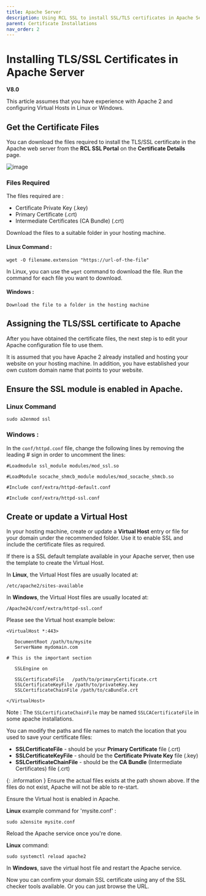 ```yaml
---
title: Apache Server
description: Using RCL SSL to install SSL/TLS certificates in Apache Server
parent: Certificate Installations
nav_order: 2
---
```


# Installing TLS/SSL Certificates in Apache Server
**V8.0**

This article assumes that you have experience with Apache 2 and configuring Virtual Hosts in Linux or Windows.

## Get the Certificate Files

You can download the files required to install the TLS/SSL certificate in the Apache web server from the **RCL SSL Portal** on the **Certificate Details** page.

![image](../images/certificate_installations/installation_files.png)

### Files Required

The files required are :

- Certificate Private Key (.key)
- Primary Certificate (.crt)
- Intermediate Certificates (CA Bundle) (.crt)

Download the files to a suitable folder in your hosting machine.

#### Linux Command :
```
wget -O filename.extension "https://url-of-the-file"
```

In Linux, you can use the ```wget``` command to download the file. Run the command for each file you want to download.

#### Windows :
```
Download the file to a folder in the hosting machine
```

## Assigning the TLS/SSL certificate to Apache

After you have obtained the certificate files, the next step is to edit your Apache configuration file to use them.

It is assumed that you have Apache 2 already installed and hosting your website on your hosting machine. In addition, you have established your own custom domain name that points to your website.

## Ensure the SSL module is enabled in Apache.

### Linux Command 
```
sudo a2enmod ssl
```

### Windows :

In the ```conf/httpd.conf``` file, change the following lines by removing the leading # sign in order to uncomment the lines:

```#Loadmodule ssl_module modules/mod_ssl.so```

```#LoadModule socache_shmcb_module modules/mod_socache_shmcb.so```

```#Include conf/extra/httpd-default.conf```

```#Include conf/extra/httpd-ssl.conf```


## Create or update a Virtual Host

In your hosting machine, create or update a **Virtual Host** entry or file for your domain under the recommended folder. Use it to enable SSL and include the certificate files as required. 

If there is a SSL default template available in your Apache server, then use the template to create the Virtual Host.

In **Linux**, the Virtual Host files are usually located at:

```
/etc/apache2/sites-available
```

In **Windows**, the Virtual Host files are usually located at:
```
/Apache24/conf/extra/httpd-ssl.conf
```

Please see the Virtual host example below:

```
<VirtualHost *:443>

   DocumentRoot /path/to/mysite
   ServerName mydomain.com

# This is the important section   

   SSLEngine on

   SSLCertificateFile	/path/to/primaryCertificate.crt
   SSLCertificateKeyFile /path/to/privateKey.key
   SSLCertificateChainFile /path/to/caBundle.crt
  
</VirtualHost>
```

Note : The ``SSLCertificateChainFile`` may be named ``SSLCACertificateFile`` in some apache installations.

You can modify the paths and file names to match the location that you used to save your certificate files:

- **SSLCertificateFile** - should be your **Primary Certificate** file (.crt)
- **SSLCertificateKeyFile** - should be the **Certificate Private Key** file (.key)
- **SSLCertificateChainFile** - should be the **CA Bundle** (Intermediate Certificates) file (.crt)

{: .information }
Ensure the actual files exists at the path shown above. If the files do not exist, Apache will not be able to re-start.

Ensure the Virtual host is enabled in Apache. 

**Linux** example command for 'mysite.conf' :

```
sudo a2ensite mysite.conf
```

Reload the Apache service once you're done.

**Linux** command:

```
sudo systemctl reload apache2
```

In **Windows**, save the virtual host file and restart the Apache service.

Now you can confirm your domain SSL certificate using any of the SSL checker tools available. Or you can just browse the URL.